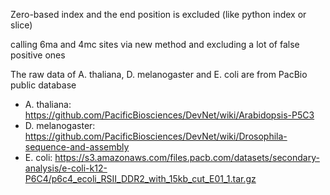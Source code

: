 
Zero-based index and the end position is excluded (like python index or slice)

calling 6ma and 4mc sites via new method and excluding a lot of false positive ones


The raw data of A. thaliana, D. melanogaster and E. coli are from PacBio public database
- A. thaliana: https://github.com/PacificBiosciences/DevNet/wiki/Arabidopsis-P5C3 
- D. melanogaster: https://github.com/PacificBiosciences/DevNet/wiki/Drosophila-sequence-and-assembly 
- E. coli: https://s3.amazonaws.com/files.pacb.com/datasets/secondary-analysis/e-coli-k12-P6C4/p6c4_ecoli_RSII_DDR2_with_15kb_cut_E01_1.tar.gz
